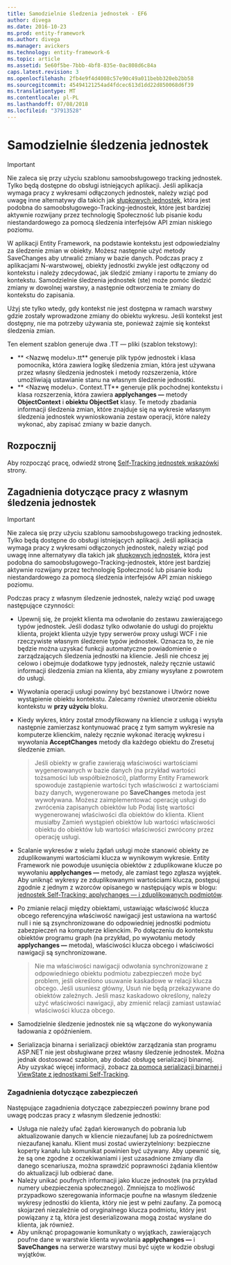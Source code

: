 ```yaml
---
title: Samodzielnie śledzenia jednostek - EF6
author: divega
ms.date: 2016-10-23
ms.prod: entity-framework
ms.author: divega
ms.manager: avickers
ms.technology: entity-framework-6
ms.topic: article
ms.assetid: 5e60f5be-7bbb-4bf8-835e-0ac808d6c84a
caps.latest.revision: 3
ms.openlocfilehash: 2fb4e9f4d4008c57e90c49a011bebb320eb2bb58
ms.sourcegitcommit: 45494121254ad4fdcec613d1dd22d850068d6f39
ms.translationtype: MT
ms.contentlocale: pl-PL
ms.lasthandoff: 07/08/2018
ms.locfileid: "37913528"
---
```

# <a name="self-tracking-entities"></a>Samodzielnie śledzenia jednostek

> [!IMPORTANT]
> Nie zaleca się przy użyciu szablonu samoobsługowego tracking jednostek. Tylko będą dostępne do obsługi istniejących aplikacji. Jeśli aplikacja wymaga pracy z wykresami odłączonych jednostek, należy wziąć pod uwagę inne alternatywy dla takich jak [słupkowych jednostek](http://trackableentities.github.io/), która jest podobna do samoobsługowego-Tracking-jednostek, które jest bardziej aktywnie rozwijany przez technologię Społeczność lub pisanie kodu niestandardowego za pomocą śledzenia interfejsów API zmian niskiego poziomu.

W aplikacji Entity Framework, na podstawie kontekstu jest odpowiedzialny za śledzenie zmian w obiekty. Możesz następnie użyć metody SaveChanges aby utrwalić zmiany w bazie danych. Podczas pracy z aplikacjami N-warstwowej, obiekty jednostki zwykle jest odłączony od kontekstu i należy zdecydować, jak śledzić zmiany i raportu te zmiany do kontekstu. Samodzielnie śledzenia jednostek (ste) może pomóc śledzić zmiany w dowolnej warstwy, a następnie odtworzenia te zmiany do kontekstu do zapisania.  

Użyj ste tylko wtedy, gdy kontekst nie jest dostępna w ramach warstwy gdzie zostały wprowadzone zmiany do obiektu wykresu. Jeśli kontekst jest dostępny, nie ma potrzeby używania ste, ponieważ zajmie się kontekst śledzenia zmian.  

Ten element szablon generuje dwa .TT — pliki (szablon tekstowy):  

- ** \<Nazwę modelu\>.tt** generuje plik typów jednostek i klasa pomocnika, która zawiera logikę śledzenia zmian, która jest używana przez własny śledzenia jednostek i metody rozszerzenia, które umożliwiają ustawianie stanu na własnym śledzenie jednostki.  
- ** \<Nazwę modelu\>. Context.TT** generuje plik pochodnej kontekstu i klasa rozszerzenia, która zawiera **applychanges —** metody **ObjectContext** i **obiektu ObjectSet** klasy. Te metody zbadania informacji śledzenia zmian, które znajduje się na wykresie własnym śledzenia jednostek wywnioskowania zestaw operacji, które należy wykonać, aby zapisać zmiany w bazie danych.  

## <a name="get-started"></a>Rozpocznij  

Aby rozpocząć pracę, odwiedź stronę [Self-Tracking jednostek wskazówki](walkthrough.md) strony.  

## <a name="considerations-when-working-with-self-tracking-entities"></a>Zagadnienia dotyczące pracy z własnym śledzenia jednostek  
> [!IMPORTANT]
> Nie zaleca się przy użyciu szablonu samoobsługowego tracking jednostek. Tylko będą dostępne do obsługi istniejących aplikacji. Jeśli aplikacja wymaga pracy z wykresami odłączonych jednostek, należy wziąć pod uwagę inne alternatywy dla takich jak [słupkowych jednostek](http://trackableentities.github.io/), która jest podobna do samoobsługowego-Tracking-jednostek, które jest bardziej aktywnie rozwijany przez technologię Społeczność lub pisanie kodu niestandardowego za pomocą śledzenia interfejsów API zmian niskiego poziomu.

Podczas pracy z własnym śledzenie jednostek, należy wziąć pod uwagę następujące czynności:  

- Upewnij się, że projekt klienta ma odwołanie do zestawu zawierającego typów jednostek. Jeśli dodasz tylko odwołanie do usługi do projektu klienta, projekt klienta użyje typy serwerów proxy usługi WCF i nie rzeczywiste własnym śledzenie typów jednostek. Oznacza to, że nie będzie można uzyskać funkcji automatyczne powiadomienie o zarządzających śledzenia jednostki na kliencie. Jeśli nie chcesz jej celowo i obejmuje dodatkowe typy jednostek, należy ręcznie ustawić informacji śledzenia zmian na klienta, aby zmiany wysyłane z powrotem do usługi.  
- Wywołania operacji usługi powinny być bezstanowe i Utwórz nowe wystąpienie obiektu kontekstu. Zalecamy również utworzenie obiektu kontekstu w **przy użyciu** bloku.  
- Kiedy wykres, który został zmodyfikowany na kliencie z usługą i wysyła następnie zamierzasz kontynuować pracę z tym samym wykresie na komputerze klienckim, należy ręcznie wykonać iterację wykresu i wywołania **AcceptChanges** metody dla każdego obiektu do Zresetuj śledzenie zmian.  

    > Jeśli obiekty w grafie zawierają właściwości wartościami wygenerowanych w bazie danych (na przykład wartości tożsamości lub współbieżności), platformy Entity Framework spowoduje zastąpienie wartości tych właściwości z wartościami bazy danych, wygenerowane po **SaveChanges** metoda jest wywoływana. Możesz zaimplementować operację usługi do zwrócenia zapisanych obiektów lub Podaj listę wartości wygenerowanej właściwości dla obiektów do klienta. Klient musiałby Zamień wystąpień obiektów lub wartości właściwości obiektu do obiektów lub wartości właściwości zwrócony przez operację usługi.  
- Scalanie wykresów z wielu żądań usługi może stanowić obiekty ze zduplikowanymi wartościami klucza w wynikowym wykresie. Entity Framework nie powoduje usunięcia obiektów z zduplikowane klucze po wywołaniu **applychanges —** metody, ale zamiast tego zgłasza wyjątek. Aby uniknąć wykresy ze zduplikowanymi wartościami klucza, postępuj zgodnie z jednym z wzorców opisanego w następujący wpis w blogu: [jednostek Self-Tracking: applychanges — i zduplikowanych podmiotów](http://go.microsoft.com/fwlink/?LinkID=205119&clcid=0x409).  
- Po zmianie relacji między obiektami, ustawiając właściwość klucza obcego referencyjna właściwość nawigacji jest ustawiona na wartość null i nie są zsynchronizowane do odpowiedniej jednostki podmiotu zabezpieczeń na komputerze klienckim. Po dołączeniu do kontekstu obiektów programu graph (na przykład, po wywołaniu metody **applychanges —** metoda), właściwości klucza obcego i właściwości nawigacji są synchronizowane.  

    > Nie ma właściwości nawigacji odwołania synchronizowane z odpowiedniego obiektu podmiotu zabezpieczeń może być problem, jeśli określono usuwanie kaskadowe w relacji klucza obcego. Jeśli usuniesz główny, Usuń nie będą przekazywane do obiektów zależnych. Jeśli masz kaskadowo określony, należy użyć właściwości nawigacji, aby zmienić relacji zamiast ustawiać właściwości klucza obcego.  
- Samodzielnie śledzenie jednostek nie są włączone do wykonywania ładowania z opóźnieniem.  
- Serializacja binarna i serializacji obiektów zarządzania stan programu ASP.NET nie jest obsługiwane przez własny śledzenie jednostek. Można jednak dostosować szablon, aby dodać obsługę serializacji binarnej. Aby uzyskać więcej informacji, zobacz [za pomocą serializacji binarnej i ViewState z jednostkami Self-Tracking](http://go.microsoft.com/fwlink/?LinkId=199208).  

### <a name="security-considerations"></a>Zagadnienia dotyczące zabezpieczeń  

Następujące zagadnienia dotyczące zabezpieczeń powinny brane pod uwagę podczas pracy z własnym śledzenie jednostki:  

- Usługa nie należy ufać żądań kierowanych do pobrania lub aktualizowanie danych w kliencie niezaufanej lub za pośrednictwem niezaufanej kanału. Klient musi zostać uwierzytelniony: bezpieczne koperty kanału lub komunikat powinien być używany. Aby upewnić się, że są one zgodne z oczekiwaniami i jest uzasadnione zmiany dla danego scenariusza, można sprawdzić poprawności żądania klientów do aktualizacji lub odbierać dane.  
- Należy unikać poufnych informacji jako klucze jednostek (na przykład numery ubezpieczenia społecznego). Zmniejsza to możliwość przypadkowo szeregowania informacje poufne na własnym śledzenie wykresy jednostki do klienta, który nie jest w pełni zaufany. Za pomocą skojarzeń niezależnie od oryginalnego klucza podmiotu, który jest powiązany z tą, która jest deserializowana mogą zostać wysłane do klienta, jak również.  
- Aby uniknąć propagowanie komunikaty o wyjątkach, zawierających poufne dane w warstwie klienta wywołania **applychanges —** i **SaveChanges** na serwerze warstwy musi być ujęte w kodzie obsługi wyjątków.  
